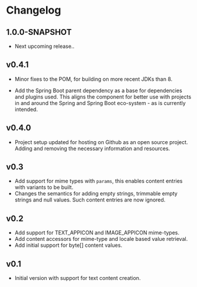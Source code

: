 Changelog
=========

## 1.0.0-SNAPSHOT

* Next upcoming release..

## v0.4.1

* Minor fixes to the POM, for building on more recent JDKs than 8.

* Add the Spring Boot parent dependency as a base for dependencies and plugins
  used. This aligns the component for better use with projects in and around
  the Spring and Spring Boot eco-system - as is currently intended.

## v0.4.0

* Project setup updated for hosting on Github as an open source project. Adding
  and removing the necessary information and resources.

## v0.3

* Add support for mime types with `params`, this enables content entries with
  variants to be built.
* Changes the semantics for adding empty strings, trimmable empty strings and
  null values. Such content entries are now ignored.

## v0.2

* Add support for TEXT_APPICON and IMAGE_APPICON mime-types.
* Add content accessors for mime-type and locale based value retrieval.
* Add initial support for byte[] content values.

## v0.1

* Initial version with support for text content creation.
